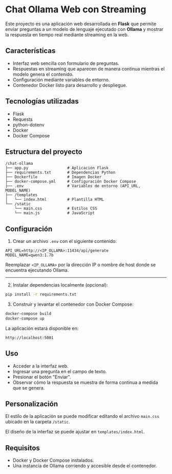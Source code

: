 # Chat Ollama Web con Streaming

Este proyecto es una aplicación web desarrollada en **Flask** que permite enviar preguntas a un modelo de lenguaje ejecutado con **Ollama** y mostrar la respuesta en tiempo real mediante streaming en la web.



## Características

* Interfaz web sencilla con formulario de preguntas.
* Respuestas en streaming que aparecen de manera continua mientras el modelo genera el contenido.
* Configuración mediante variables de entorno.
* Contenedor Docker listo para desarrollo y despliegue.

## Tecnologías utilizadas

* Flask
* Requests
* python-dotenv
* Docker
* Docker Compose


## Estructura del proyecto

```
/chat-ollama
├── app.py                 # Aplicación Flask
├── requirements.txt       # Dependencias Python
├── Dockerfile             # Imagen Docker
├── docker-compose.yml     # Configuración Docker Compose
├── .env                   # Variables de entorno (API_URL, MODEL_NAME)
├── /templates
│   └── index.html         # Plantilla HTML
└── /static
    └── main.css           # Estilos CSS
    └── main.js            # JavaScript
```


## Configuración

1. Crear un archivo `.env` con el siguiente contenido:

```
API_URL=http://<IP_OLLAMA>:11434/api/generate
MODEL_NAME=qwen3:1.7b
```

Reemplazar `<IP_OLLAMA>` por la dirección IP o nombre de host donde se encuentra ejecutando Ollama.

---

2. Instalar dependencias localmente (opcional):

```bash
pip install -r requirements.txt
```


3. Construir y levantar el contenedor con Docker Compose:

```bash
docker-compose build
docker-compose up
```

La aplicación estará disponible en:

```
http://localhost:5001
```


## Uso

* Acceder a la interfaz web.
* Ingresar una pregunta en el campo de texto.
* Presionar el botón "Enviar".
* Observar cómo la respuesta se muestra de forma continua a medida que se genera.


## Personalización

El estilo de la aplicación se puede modificar editando el archivo `main.css` ubicado en la carpeta `/static`.

El diseño de la interfaz se puede ajustar en `templates/index.html`.


## Requisitos

* Docker y Docker Compose instalados.
* Una instancia de Ollama corriendo y accesible desde el contenedor.
